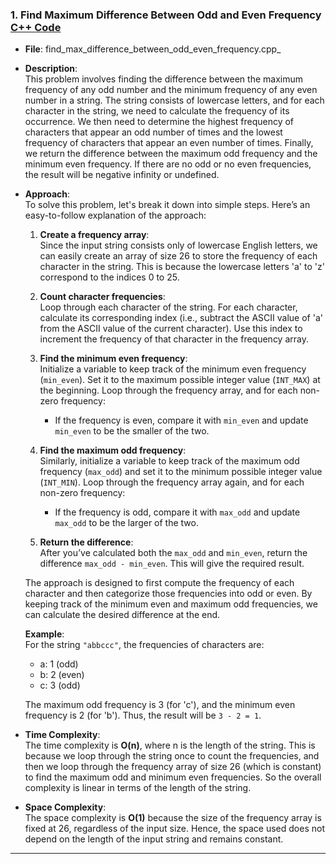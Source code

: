 ### 1. **Find Maximum Difference Between Odd and Even Frequency** [C++ Code](./find_max_difference_between_odd_even_frequency.cpp)
   - **File**: find_max_difference_between_odd_even_frequency.cpp_
   - **Description**:  
     This problem involves finding the difference between the maximum frequency of any odd number and the minimum frequency of any even number in a string. The string consists of lowercase letters, and for each character in the string, we need to calculate the frequency of its occurrence. We then need to determine the highest frequency of characters that appear an odd number of times and the lowest frequency of characters that appear an even number of times. Finally, we return the difference between the maximum odd frequency and the minimum even frequency. If there are no odd or no even frequencies, the result will be negative infinity or undefined.

   - **Approach**:  
     To solve this problem, let's break it down into simple steps. Here’s an easy-to-follow explanation of the approach:

     1. **Create a frequency array**:  
        Since the input string consists only of lowercase English letters, we can easily create an array of size 26 to store the frequency of each character in the string. This is because the lowercase letters 'a' to 'z' correspond to the indices 0 to 25.

     2. **Count character frequencies**:  
        Loop through each character of the string. For each character, calculate its corresponding index (i.e., subtract the ASCII value of 'a' from the ASCII value of the current character). Use this index to increment the frequency of that character in the frequency array.

     3. **Find the minimum even frequency**:  
        Initialize a variable to keep track of the minimum even frequency (`min_even`). Set it to the maximum possible integer value (`INT_MAX`) at the beginning. Loop through the frequency array, and for each non-zero frequency:
        - If the frequency is even, compare it with `min_even` and update `min_even` to be the smaller of the two.

     4. **Find the maximum odd frequency**:  
        Similarly, initialize a variable to keep track of the maximum odd frequency (`max_odd`) and set it to the minimum possible integer value (`INT_MIN`). Loop through the frequency array again, and for each non-zero frequency:
        - If the frequency is odd, compare it with `max_odd` and update `max_odd` to be the larger of the two.

     5. **Return the difference**:  
        After you’ve calculated both the `max_odd` and `min_even`, return the difference `max_odd - min_even`. This will give the required result.

     The approach is designed to first compute the frequency of each character and then categorize those frequencies into odd or even. By keeping track of the minimum even and maximum odd frequencies, we can calculate the desired difference at the end.

     **Example**:  
     For the string `"abbccc"`, the frequencies of characters are:
     - a: 1 (odd)
     - b: 2 (even)
     - c: 3 (odd)

     The maximum odd frequency is 3 (for 'c'), and the minimum even frequency is 2 (for 'b'). Thus, the result will be `3 - 2 = 1`.

   - **Time Complexity**:  
     The time complexity is **O(n)**, where n is the length of the string. This is because we loop through the string once to count the frequencies, and then we loop through the frequency array of size 26 (which is constant) to find the maximum odd and minimum even frequencies. So the overall complexity is linear in terms of the length of the string.

   - **Space Complexity**:  
     The space complexity is **O(1)** because the size of the frequency array is fixed at 26, regardless of the input size. Hence, the space used does not depend on the length of the input string and remains constant.

---
